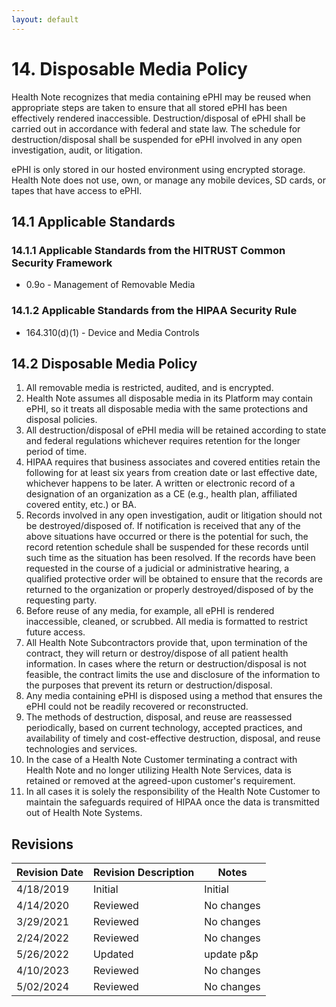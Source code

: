 ```yaml
---
layout: default
---
```


# 14. Disposable Media Policy

Health Note recognizes that media containing ePHI may be reused when appropriate steps are taken to ensure that all stored ePHI has been effectively rendered inaccessible. Destruction/disposal of ePHI shall be carried out in accordance with federal and state law. The schedule for destruction/disposal shall be suspended for ePHI involved in any open investigation, audit, or litigation.

ePHI is only stored in our hosted environment using encrypted storage. Health Note does not use, own, or manage any mobile devices, SD cards, or tapes that have access to ePHI.

## 14.1 Applicable Standards

### 14.1.1 Applicable Standards from the HITRUST Common Security Framework

* 0.9o - Management of Removable Media

### 14.1.2 Applicable Standards from the HIPAA Security Rule

* 164.310(d)(1) - Device and Media Controls

## 14.2 Disposable Media Policy

1. All removable media is restricted, audited, and is encrypted.
2. Health Note assumes all disposable media in its Platform may contain ePHI, so it treats all disposable media with the same protections and disposal policies.
3. All destruction/disposal of ePHI media will be retained according to state and federal regulations whichever requires retention for the longer period of time. 
4. HIPAA requires that business associates and covered entities retain the following for at least six years from creation date or last effective date, whichever happens to be later. A written or electronic record of a designation of an organization as a CE (e.g., health plan, affiliated covered entity, etc.) or BA.
5. Records involved in any open investigation, audit or litigation should not be destroyed/disposed of. If notification is received that any of the above situations have occurred or there is the potential for such, the record retention schedule shall be suspended for these records until such time as the situation has been resolved. If the records have been requested in the course of a judicial or administrative hearing, a qualified protective order will be obtained to ensure that the records are returned to the organization or properly destroyed/disposed of by the requesting party.
6. Before reuse of any media, for example, all ePHI is rendered inaccessible, cleaned, or scrubbed. All media is formatted to restrict future access.
7. All Health Note Subcontractors provide that, upon termination of the contract, they will return or destroy/dispose of all patient health information. In cases where the return or destruction/disposal is not feasible, the contract limits the use and disclosure of the information to the purposes that prevent its return or destruction/disposal.
8. Any media containing ePHI is disposed using a method that ensures the ePHI could not be readily recovered or reconstructed.
9. The methods of destruction, disposal, and reuse are reassessed periodically, based on current technology, accepted practices, and availability of timely and cost-effective destruction, disposal, and reuse technologies and services.
10. In the case of a Health Note Customer terminating a contract with Health Note and no longer utilizing Health Note Services, data is retained or removed at the agreed-upon customer's requirement.
11. In all cases it is solely the responsibility of the Health Note Customer to maintain the safeguards required of HIPAA once the data is transmitted out of Health Note Systems.

## Revisions

| Revision Date | Revision Description        | Notes               |
| --------------| --------------------------- | ------------------- |
| 4/18/2019     | Initial                     | Initial             |
| 4/14/2020     | Reviewed                    | No changes          | 
| 3/29/2021     | Reviewed                    | No changes          |
| 2/24/2022     | Reviewed                    | No changes          |
| 5/26/2022     | Updated                    | update p&p          |
| 4/10/2023     | Reviewed                    | No changes          |
| 5/02/2024     | Reviewed                    | No changes          |
